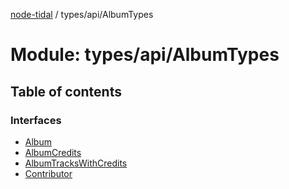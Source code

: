 [node-tidal](../README.md) / types/api/AlbumTypes

# Module: types/api/AlbumTypes

## Table of contents

### Interfaces

- [Album](../interfaces/types_api_AlbumTypes.Album.md)
- [AlbumCredits](../interfaces/types_api_AlbumTypes.AlbumCredits.md)
- [AlbumTracksWithCredits](../interfaces/types_api_AlbumTypes.AlbumTracksWithCredits.md)
- [Contributor](../interfaces/types_api_AlbumTypes.Contributor.md)
